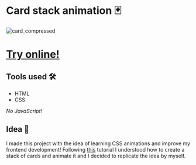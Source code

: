 # Card stack animation 🃏
![card_compressed](https://user-images.githubusercontent.com/30263316/222968086-3f116b3b-b5b9-414e-b2cc-baf46847354a.gif)
# [Try online!](https://alesbe.github.io/card-stack-animation/)

## Tools used 🛠️
- HTML
- CSS

*No JavaScript!*

## Idea 🧠
I made this project with the idea of learning CSS animations and improve my frontend development! Following [this](https://www.youtube.com/watch?v=6TYkDy54q4E) tutorial I understood how to create a stack of cards and animate it and I decided to replicate the idea by myself.
